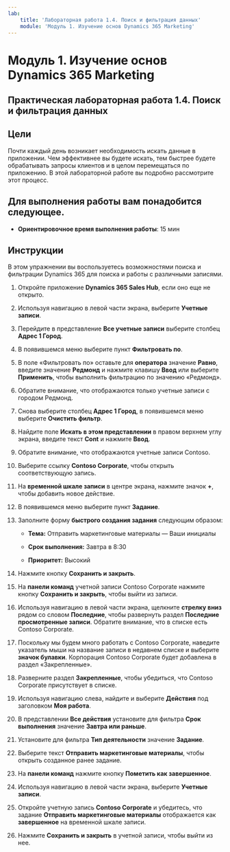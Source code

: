```yaml
---
lab:
    title: 'Лабораторная работа 1.4. Поиск и фильтрация данных'
    module: 'Модуль 1. Изучение основ Dynamics 365 Marketing'
---
```


Модуль 1. Изучение основ Dynamics 365 Marketing
========================

## Практическая лабораторная работа 1.4. Поиск и фильтрация данных

## Цели

Почти каждый день возникает необходимость искать данные в приложении. Чем эффективнее вы будете искать, тем быстрее будете обрабатывать запросы клиентов и в целом перемещаться по приложению.  В этой лабораторной работе вы подробно рассмотрите этот процесс.

## Для выполнения работы вам понадобится следующее.

  - **Ориентировочное время выполнения работы**: 15 мин

## Инструкции

В этом упражнении вы воспользуетесь возможностями поиска и фильтрации Dynamics 365 для поиска и работы с различными записями. 

1. Откройте приложение **Dynamics 365 Sales Hub**, если оно еще не открыто. 

2. Используя навигацию в левой части экрана, выберите **Учетные записи**. 

3. Перейдите в представление **Все учетные записи** выберите столбец **Адрес 1 Город**. 

4. В появившемся меню выберите пункт **Фильтровать по**.

5. В поле «Фильтровать по» оставьте для **оператора** значение **Равно**, введите значение **Редмонд** и нажмите клавишу **Ввод** или выберите **Применить**, чтобы выполнить фильтрацию по значению «Редмонд».

6. Обратите внимание, что отображаются только учетные записи с городом Редмонд. 

7. Снова выберите столбец **Адрес 1 Город**, в появившемся меню выберите **Очистить фильтр**. 

8. Найдите поле **Искать в этом представлении** в правом верхнем углу экрана, введите текст **Cont** и нажмите **Ввод**.

9. Обратите внимание, что отображаются учетные записи Contoso. 

10. Выберите ссылку **Contoso Corporate**, чтобы открыть соответствующую запись. 

11. На **временной шкале записи** в центре экрана, нажмите значок **+**, чтобы добавить новое действие. 

12. В появившемся меню выберите пункт **Задание**.

13. Заполните форму **быстрого создания задания** следующим образом:

	- **Тема:** Отправить маркетинговые материалы — Ваши инициалы

	- **Срок выполнения:** Завтра в 8:30

	- **Приоритет:** Высокий

14. Нажмите кнопку **Сохранить и закрыть**.

15. На **панели команд** учетной записи Contoso Corporate нажмите кнопку **Сохранить и закрыть**, чтобы выйти из записи. 

16. Используя навигацию в левой части экрана, щелкните **стрелку вниз** рядом со словом **Последние**, чтобы развернуть раздел **Последние просмотренные записи**. Обратите внимание, что в списке есть Contoso Corporate. 

17. Поскольку мы будем много работать с Contoso Corporate, наведите указатель мыши на название записи в недавнем списке и выберите **значок булавки**. Корпорация Contoso Corporate будет добавлена в раздел «Закрепленные». 

18. Разверните раздел **Закрепленные**, чтобы убедиться, что Contoso Corporate присутствует в списке. 

19. Используя навигацию слева, найдите и выберите **Действия** под заголовком **Моя работа**.

20. В представлении **Все действия** установите для фильтра **Срок выполнения** значение **Завтра или раньше**.

21. Установите для фильтра **Тип деятельности** значение **Задание**.

22. Выберите текст **Отправить маркетинговые материалы**, чтобы открыть созданное ранее задание. 

23. На **панели команд** нажмите кнопку **Пометить как завершенное**. 

24. Используя навигацию в левой части экрана, выберите **Учетные записи**.

25. Откройте учетную запись **Contoso Corporate** и убедитесь, что задание **Отправить маркетинговые материалы** отображается как **завершенное** на временной шкале записи. 

26. Нажмите **Сохранить и закрыть** в учетной записи, чтобы выйти из нее. 
